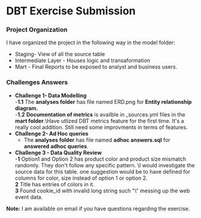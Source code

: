 # DBT Exercise Submission


### Project Organization
I have organized the project in the following way in the model folder:

- Staging- View of all the source table
- Intermediate Layer - Houses logic and transaformation
- Mart - Final Reports to be exposed to analyst and business users.


### Challenges Answers


- **Challenge 1- Data Modelling**\
    -**1.1** The **analyses folder** has file named ERD.png for **Entity relationship diagram.**\
    -**1.2** **Documentation of metrics** is availble in _sources.yml files in the **mart folder**.\Have utlized DBT metrics feature for the first time. It's a really cool addition. Still need some improvments in terms of features.
- **Challenge 2- Ad Hoc queries**
    - The **analyses folder** has file named **adhoc answers.sql** for **answered adhoc queries**.
- **Challenge 3 - Data Quality Review**\
    -**1** Option1 and Option 2 has product color and product size mismatch randomly. They don't follow any specific pattern. \I would investigate the   source data for this table. one suggestion would be to have defined for columns for color, size instead of option 1 or option 2.\
    **2** Title has entries of colors in it. \
    **3** Found cookie_id with invalid long string such  "\\" messing up the web event data. 

**Note:** I am available on email if you have questions regarding the exercise.

